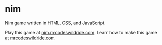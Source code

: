 # nim

Nim game written in HTML, CSS, and JavaScript.

Play this game at [nim.mrcodeswildride.com](https://nim.mrcodeswildride.com/).
Learn how to make this game at [mrcodeswildride.com](https://www.mrcodeswildride.com/).

